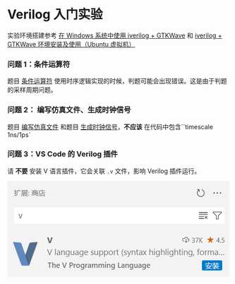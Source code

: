 # Verilog 入门实验

实验环境搭建参考 [在 Windows 系统中使用 iverilog + GTKWave](../verilog/verilog-windows.md) 和 [iverilog + GTKWave 环境安装及使用（Ubuntu 虚拟机）](../verilog/iverilog-gtkwave-environment-installation-usage.md)


### 问题 1：条件运算符

题目 [条件运算符](https://oj.verilog.fun:23536/oj/problem/49) 使用时序逻辑实现的时候，判题可能会出现错误。这是由于判题的采样周期问题。

### 问题 2： 编写仿真文件、生成时钟信号

题目 [编写仿真文件](https://oj.verilog.fun:23536/oj/problem/48) 和题目 [生成时钟信号](https://oj.verilog.fun:23536/oj/problem/47)，**不应该** 在代码中包含``timescale 1ns/1ps`

### 问题 3：VS Code 的 Verilog 插件

请 **不要** 安装 V 语言插件，它会关联 `.v` 文件，影响 Verilog 插件运行。

![](images/6b338af9604f2c63f562ab780aa06bfb.png)